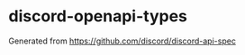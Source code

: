 discord-openapi-types
=====================

Generated from https://github.com/discord/discord-api-spec

